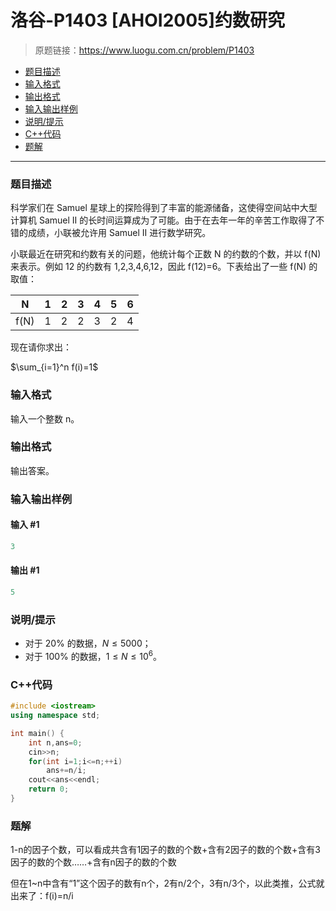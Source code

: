 # 洛谷-P1403 [AHOI2005]约数研究

> 原题链接：https://www.luogu.com.cn/problem/P1403

- [题目描述](#题目描述)
- [输入格式](#输入格式)
- [输出格式](#输出格式)
- [输入输出样例](#输入输出样例)
- [说明/提示](#说明/提示)
- [C++代码](#C++代码)
- [题解](#题解)

---

### <a name="题目描述">题目描述</a>

科学家们在 Samuel 星球上的探险得到了丰富的能源储备，这使得空间站中大型计算机 Samuel II 的长时间运算成为了可能。由于在去年一年的辛苦工作取得了不错的成绩，小联被允许用 Samuel II 进行数学研究。

小联最近在研究和约数有关的问题，他统计每个正数 N 的约数的个数，并以 f(N) 来表示。例如 12 的约数有 1,2,3,4,6,12，因此 f(12)=6。下表给出了一些 f(N) 的取值：

| N    | 1    | 2    | 3    | 4    | 5    | 6    |
| ---- | ---- | ---- | ---- | ---- | ---- | ---- |
| f(N) | 1    | 2    | 2    | 3    | 2    | 4    |

现在请你求出：

$\sum_{i=1}^n f(i)=1$

### <a name="输入格式">输入格式</a>

输入一个整数 n。

### <a name="输出格式">输出格式</a>

输出答案。

### <a name="输入输出样例">输入输出样例</a>

#### 输入 #1

```c++
3
```

#### 输出 #1

```c++
5
```

### <a name="说明/提示">说明/提示</a>

- 对于 20% 的数据，$N \leq 5000$；
- 对于 100% 的数据，$1 \leq N \leq 10^6$。

### <a name="C++代码">C++代码</a>

```c++
#include <iostream>
using namespace std;

int main() {
    int n,ans=0;
    cin>>n;
    for(int i=1;i<=n;++i)
        ans+=n/i;
    cout<<ans<<endl;
    return 0;
}
```

### <a name="题解">题解</a>

1-n的因子个数，可以看成共含有1因子的数的个数+含有2因子的数的个数+含有3因子的数的个数……+含有n因子的数的个数

但在1~n中含有“1”这个因子的数有n个，2有n/2个，3有n/3个，以此类推，公式就出来了：f(i)=n/i